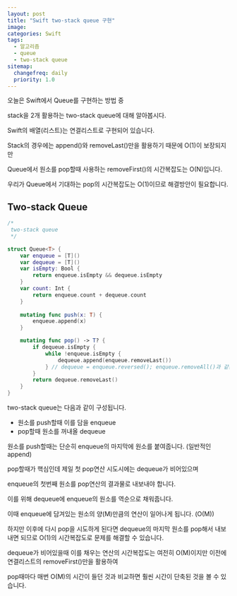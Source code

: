 ```yaml
---
layout: post
title: "Swift two-stack queue 구현"
image:
categories: Swift
tags: 
  - 알고리즘
  - queue
  - two-stack queue
sitemap:
  changefreq: daily
  priority: 1.0
---
```




오늘은 Swift에서 Queue를 구현하는 방법 중

stack을 2개 활용하는 two-stack queue에 대해 알아봅시다.



Swift의 배열(리스트)는 연결리스트로 구현되어 있습니다.

Stack의 경우에는 append()와 removeLast()만을 활용하기 때문에 O(1)이 보장되지만 

Queue에서 원소를 pop할때 사용하는 removeFirst()의 시간복잡도는 O(N)입니다.

우리가 Queue에서 기대하는 pop의 시간복잡도는 O(1)이므로 해결방안이 필요합니다.



## Two-stack Queue

```swift
/*
 two-stack queue
 */

struct Queue<T> {
    var enqueue = [T]()
    var dequeue = [T]()
    var isEmpty: Bool {
        return enqueue.isEmpty && dequeue.isEmpty
    }
    var count: Int {
        return enqueue.count + dequeue.count
    }
  
    mutating func push(x: T) {
        enqueue.append(x)
    }

    mutating func pop() -> T? {
        if dequeue.isEmpty {
            while !enqueue.isEmpty {
                dequeue.append(enqueue.removeLast())
            } // dequeue = enqueue.reversed(); enqueue.removeAll()과 같은 작업
        }
        return dequeue.removeLast()
    }
}
```



two-stack queue는 다음과 같이 구성됩니다.

- 원소를 push할때 이를 담을 enqueue
- pop할때 원소를 꺼내올 dequeue



원소를 push할때는 단순히 enqueue의 마지막에 원소를 붙여줍니다. (일반적인 append)

pop할때가 핵심인데 제일 첫 pop연산 시도시에는 dequeue가 비어있으며

enqueue의 첫번째 원소를 pop연산의 결과물로 내보내야 합니다.

이를 위해 dequeue에 enqueue의 원소를 역순으로 채워줍니다.

이때 enqueue에 담겨있는 원소의 양(M)만큼의 연산이 일어나게 됩니다. (O(M))



하지만 이후에 다시 pop을 시도하게 된다면 dequeue의 마지막 원소를 pop해서 내보내면 되므로 O(1)의 시간복잡도로 문제를 해결할 수 있습니다.

dequeue가 비어있을때 이를 채우는 연산의 시간복잡도는 여전히 O(M)이지만 이전에 연결리스트의 removeFirst()만을 활용하여

pop때마다 매번 O(M)의 시간이 들던 것과 비교하면 훨씬 시간이 단축된 것을 볼 수 있습니다.

